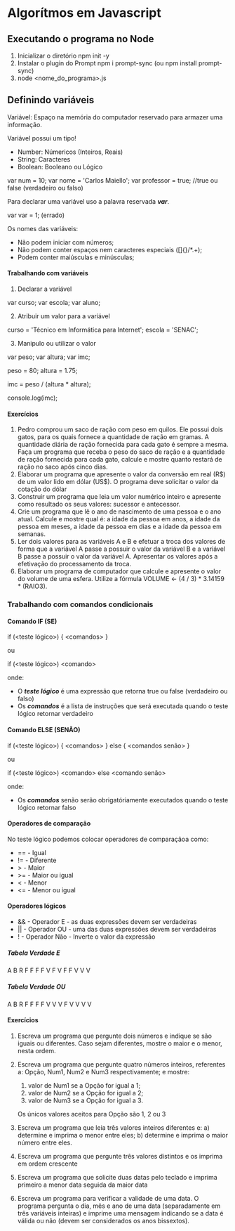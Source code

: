 # Algorítmos em Javascript

## Executando o programa no Node

1. Inicializar o diretório
    npm init -y
2. Instalar o plugin do Prompt
    npm i prompt-sync (ou npm install prompt-sync)
3. node <nome_do_programa>.js


## Definindo variáveis

Variável: Espaço na memória do computador reservado para armazer uma informação.

Variável possui um tipo! 

- Number: Númericos (Inteiros, Reais)
- String: Caracteres
- Boolean: Booleano ou Lógico

var num = 10;
var nome = 'Carlos Maiello';
var professor = true; //true ou false (verdadeiro ou falso)


Para declarar uma variável uso a palavra reservada ***var***.

var var = 1; (errado)

Os nomes das variáveis:
- Não podem iniciar com números;
- Não podem conter espaços nem caracteres especiais ([]{}/*.+);
- Podem conter maiúsculas e minúsculas;

#### Trabalhando com variáveis
1. Declarar a variável

var curso;
var escola;
var aluno;

2. Atribuir um valor para a variável

curso = 'Técnico em Informática para Internet';
escola = 'SENAC';

3. Manipulo ou utilizar o valor

var peso;
var altura;
var imc;

peso = 80;
altura = 1.75;

imc = peso / (altura * altura);

console.log(imc);


#### Exercícios
1. Pedro comprou um saco de ração com peso em quilos. Ele possui dois gatos, para os quais fornece a quantidade de ração em gramas. A quantidade diária de ração fornecida para cada gato é sempre a mesma. Faça um programa que receba o peso do saco de ração e a quantidade de ração fornecida para cada gato, calcule e mostre quanto restará de ração no saco após cinco dias.
2. Elaborar um programa que apresente o valor da conversão em real (R\$) de um valor lido em dólar (US$). O programa deve solicitar o valor da cotação do dólar
3. Construir um programa que leia um valor numérico inteiro e apresente como resultado os seus valores: sucessor e antecessor.
4. Crie um programa que lê o ano de nascimento de uma pessoa e o ano atual. Calcule e mostre qual é: a idade da pessoa em anos, a idade da pessoa em meses, a idade da pessoa em dias e a idade da pessoa em semanas.
5. Ler dois valores para as variáveis A e B e efetuar a troca dos valores de forma que a variável A passe a possuir o valor da variável B e a variável B passe a possuir o valor da variável A. Apresentar os valores após a efetivação do processamento da troca.
6. Elaborar um programa de computador que calcule e apresente o valor do volume de uma esfera. Utilize a fórmula VOLUME <- (4 / 3) * 3.14159 * (RAIO3).


### Trabalhando com comandos condicionais

#### Comando IF (SE)

if (<teste lógico>) {
    \<comandos\>
}

ou

if (<teste lógico>)
    \<comando\>


onde:

- O ***teste lógico*** é uma expressão que retorna true ou false (verdadeiro ou falso)
- Os ***comandos*** é a lista de instruções que será executada quando o teste lógico retornar verdadeiro

#### Comando ELSE (SENÃO)

if (<teste lógico>) {
    \<comandos\>
}
else {
    \<comandos senão\>
}

ou

if (<teste lógico>)
    \<comando\>
else
    \<comando senão\>

onde:

- Os ***comandos*** senão serão obrigatóriamente executados quando o teste lógico retornar falso

#### Operadores de comparação 

No teste lógico podemos colocar operadores de comparaçãoa como:

- == - Igual
- != - Diferente
- \> - Maior
- \>= - Maior ou igual
- < - Menor
- <= - Menor ou igual

#### Operadores lógicos

- && - Operador E - as duas expressões devem ser verdadeiras
- || - Operador OU - uma das duas expressões devem ser verdadeiras
- ! - Operador Não - Inverte o valor da expressão

##### Tabela Verdade E

A  B  R
F  F  F
F  V  F
V  F  F
V  V  V

##### Tabela Verdade OU

A  B  R
F  F  F
F  V  V
V  F  V
V  V  V



#### Exercícios
1. Escreva um programa que pergunte dois números e indique se são iguais ou diferentes. Caso sejam diferentes, mostre o maior e o menor, nesta ordem.
2. Escreva um programa que pergunte quatro números inteiros, referentes a: Opção, Num1, Num2 e Num3 respectivamente; e mostre:
    1. valor de Num1 se a Opção for igual a 1;
    2. valor de Num2 se a Opção for igual a 2;
    3. valor de Num3 se a Opção for igual a 3.

    Os únicos valores aceitos para Opção são 1, 2 ou 3

3. Escreva um programa que leia três valores inteiros diferentes e:
    a) determine e imprima o menor entre eles;
    b) determine e imprima o maior número entre eles.
4. Escreva um programa que pergunte três valores distintos e os imprima em ordem crescente
5. Escreva um programa que solicite duas datas pelo teclado e imprima primeiro a menor data seguida da maior data
6. Escreva um programa para verificar a validade de uma data. O programa pergunta o dia, mês e ano de uma data (separadamente em três variáveis inteiras) e imprime uma mensagem indicando se a data é válida ou não (devem ser considerados os anos bissextos).